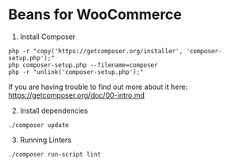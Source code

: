 # Beans for WooCommerce

1. Install Composer 

```shell script
php -r "copy('https://getcomposer.org/installer', 'composer-setup.php');"
php composer-setup.php --filename=composer
php -r "unlink('composer-setup.php');"
```
If you are having trouble to find out more about it here: https://getcomposer.org/doc/00-intro.md

2. Install dependencies 

```shell script
./composer update
```

3. Running Linters 

```shell script
./composer run-script lint      
```